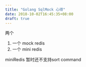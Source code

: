 ```yaml
---
title: "Golang SqlMock 心得"
date: 2018-10-02T16:45:35+08:00
draft: true
---
```


两个

1. 一个 mock redis
2. 一个  mini redis

miniRedis 暂时还不支持sort command
